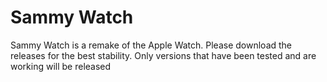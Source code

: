 # Sammy Watch

Sammy Watch is a remake of the Apple Watch. Please download the releases for the best stability. Only versions that have been tested and are working will be released
